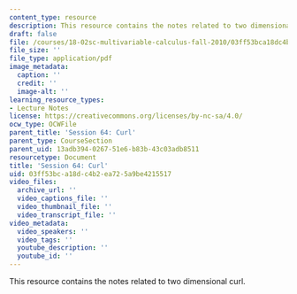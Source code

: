 ```yaml
---
content_type: resource
description: This resource contains the notes related to two dimensional curl.
draft: false
file: /courses/18-02sc-multivariable-calculus-fall-2010/03ff53bca18dc4b2ea725a9be4215517_MIT18_02SC_notes_33.pdf
file_size: ''
file_type: application/pdf
image_metadata:
  caption: ''
  credit: ''
  image-alt: ''
learning_resource_types:
- Lecture Notes
license: https://creativecommons.org/licenses/by-nc-sa/4.0/
ocw_type: OCWFile
parent_title: 'Session 64: Curl'
parent_type: CourseSection
parent_uid: 13adb394-0267-51e6-b83b-43c03adb8511
resourcetype: Document
title: 'Session 64: Curl'
uid: 03ff53bc-a18d-c4b2-ea72-5a9be4215517
video_files:
  archive_url: ''
  video_captions_file: ''
  video_thumbnail_file: ''
  video_transcript_file: ''
video_metadata:
  video_speakers: ''
  video_tags: ''
  youtube_description: ''
  youtube_id: ''
---
```

This resource contains the notes related to two dimensional curl.